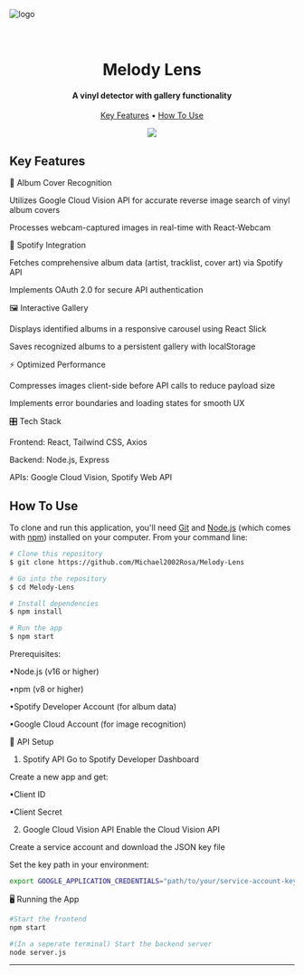 ![logo](https://github.com/user-attachments/assets/8a34b57a-6511-4c4b-bfe9-223c7d48a0eb)


<h1 align="center">


  <br>
  Melody Lens
  <br>
</h1>

<h4 align="center">A vinyl detector with gallery functionality</h4>


<p align="center">
  <a href="#key-features">Key Features</a> •
  <a href="#how-to-use">How To Use</a>
  



</p>

<p align="center">
  <img src="https://s6.gifyu.com/images/bM3He.gif">







## Key Features

🎨 Album Cover Recognition

Utilizes Google Cloud Vision API for accurate reverse image search of vinyl album covers

Processes webcam-captured images in real-time with React-Webcam

🎵 Spotify Integration

Fetches comprehensive album data (artist, tracklist, cover art) via Spotify API

Implements OAuth 2.0 for secure API authentication

🖼️ Interactive Gallery

Displays identified albums in a responsive carousel using React Slick

Saves recognized albums to a persistent gallery with localStorage

⚡ Optimized Performance

Compresses images client-side before API calls to reduce payload size

Implements error boundaries and loading states for smooth UX

🎛️ Tech Stack

Frontend: React, Tailwind CSS, Axios

Backend: Node.js, Express

APIs: Google Cloud Vision, Spotify Web API
## How To Use

To clone and run this application, you'll need [Git](https://git-scm.com) and [Node.js](https://nodejs.org/en/download/) (which comes with [npm](http://npmjs.com)) installed on your computer. From your command line:

```bash
# Clone this repository
$ git clone https://github.com/Michael2002Rosa/Melody-Lens

# Go into the repository
$ cd Melody-Lens

# Install dependencies
$ npm install

# Run the app
$ npm start
```

Prerequisites:

•Node.js (v16 or higher)

•npm (v8 or higher)

•Spotify Developer Account (for album data)

•Google Cloud Account (for image recognition)

🔑 API Setup

  1. Spotify API
    Go to Spotify Developer Dashboard

Create a new app and get:

•Client ID

•Client Secret

2. Google Cloud Vision API
Enable the Cloud Vision API

Create a service account and download the JSON key file

Set the key path in your environment:

```bash
export GOOGLE_APPLICATION_CREDENTIALS="path/to/your/service-account-key.json
```
🖥️ Running the App
```bash
#Start the frontend
npm start

#(In a seperate terminal) Start the backend server
node server.js
```


---
